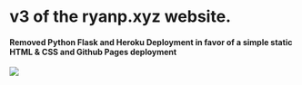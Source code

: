 # v3 of the ryanp.xyz website. 
#### Removed Python Flask and Heroku Deployment in favor of a simple static HTML & CSS and Github Pages deployment
<img src=https://i.imgur.com/hPD9bmD.png>
